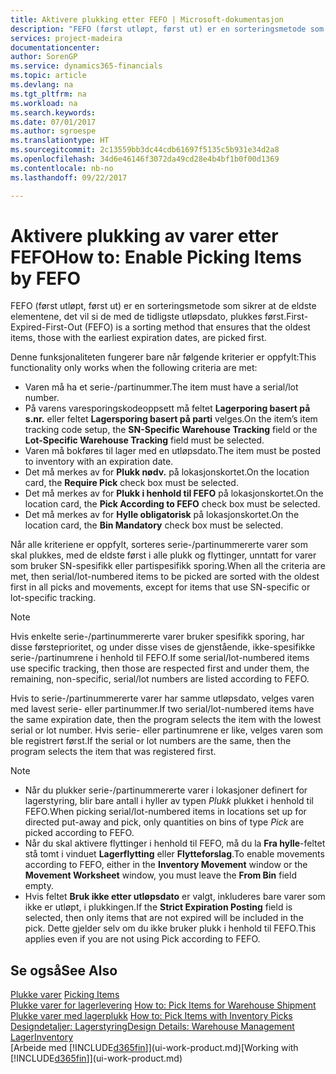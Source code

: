 ```yaml
---
title: Aktivere plukking etter FEFO | Microsoft-dokumentasjon
description: "FEFO (først utløpt, først ut) er en sorteringsmetode som sikrer at de eldste elementene, det vil si de med de tidligste utløpsdato, plukkes først."
services: project-madeira
documentationcenter: 
author: SorenGP
ms.service: dynamics365-financials
ms.topic: article
ms.devlang: na
ms.tgt_pltfrm: na
ms.workload: na
ms.search.keywords: 
ms.date: 07/01/2017
ms.author: sgroespe
ms.translationtype: HT
ms.sourcegitcommit: 2c13559bb3dc44cdb61697f5135c5b931e34d2a8
ms.openlocfilehash: 34d6e46146f3072da49cd28e4b4bf1b0f00d1369
ms.contentlocale: nb-no
ms.lasthandoff: 09/22/2017

---
```

# <a name="how-to-enable-picking-items-by-fefo"></a><span data-ttu-id="a1f95-103">Aktivere plukking av varer etter FEFO</span><span class="sxs-lookup"><span data-stu-id="a1f95-103">How to: Enable Picking Items by FEFO</span></span>
<span data-ttu-id="a1f95-104">FEFO (først utløpt, først ut) er en sorteringsmetode som sikrer at de eldste elementene, det vil si de med de tidligste utløpsdato, plukkes først.</span><span class="sxs-lookup"><span data-stu-id="a1f95-104">First-Expired-First-Out (FEFO) is a sorting method that ensures that the oldest items, those with the earliest expiration dates, are picked first.</span></span>  

 <span data-ttu-id="a1f95-105">Denne funksjonaliteten fungerer bare når følgende kriterier er oppfylt:</span><span class="sxs-lookup"><span data-stu-id="a1f95-105">This functionality only works when the following criteria are met:</span></span>  

-   <span data-ttu-id="a1f95-106">Varen må ha et serie-/partinummer.</span><span class="sxs-lookup"><span data-stu-id="a1f95-106">The item must have a serial/lot number.</span></span>  
-   <span data-ttu-id="a1f95-107">På varens varesporingskodeoppsett må feltet **Lagerporing basert på s.nr.** eller feltet **Lagersporing basert på parti** velges.</span><span class="sxs-lookup"><span data-stu-id="a1f95-107">On the item’s item tracking code setup, the **SN-Specific Warehouse Tracking** field or the **Lot-Specific Warehouse Tracking** field must be selected.</span></span>  
-   <span data-ttu-id="a1f95-108">Varen må bokføres til lager med en utløpsdato.</span><span class="sxs-lookup"><span data-stu-id="a1f95-108">The item must be posted to inventory with an expiration date.</span></span>  
-   <span data-ttu-id="a1f95-109">Det må merkes av for **Plukk nødv.** på lokasjonskortet.</span><span class="sxs-lookup"><span data-stu-id="a1f95-109">On the location card, the **Require Pick** check box must be selected.</span></span>  
-   <span data-ttu-id="a1f95-110">Det må merkes av for **Plukk i henhold til FEFO** på lokasjonskortet.</span><span class="sxs-lookup"><span data-stu-id="a1f95-110">On the location card, the **Pick According to FEFO** check box must be selected.</span></span>  
-   <span data-ttu-id="a1f95-111">Det må merkes av for **Hylle obligatorisk** på lokasjonskortet.</span><span class="sxs-lookup"><span data-stu-id="a1f95-111">On the location card, the **Bin Mandatory** check box must be selected.</span></span>  

 <span data-ttu-id="a1f95-112">Når alle kriteriene er oppfylt, sorteres serie-/partinummererte varer som skal plukkes, med de eldste først i alle plukk og flyttinger, unntatt for varer som bruker SN-spesifikk eller partispesifikk sporing.</span><span class="sxs-lookup"><span data-stu-id="a1f95-112">When all the criteria are met, then serial/lot-numbered items to be picked are sorted with the oldest first in all picks and movements, except for items that use SN-specific or lot-specific tracking.</span></span>  

> [!NOTE]  
>  <span data-ttu-id="a1f95-113">Hvis enkelte serie-/partinummererte varer bruker spesifikk sporing, har disse førsteprioritet, og under disse vises de gjenstående, ikke-spesifikke serie-/partinumrene i henhold til FEFO.</span><span class="sxs-lookup"><span data-stu-id="a1f95-113">If some serial/lot-numbered items use specific tracking, then those are respected first and under them, the remaining, non-specific, serial/lot numbers are listed according to FEFO.</span></span>  

 <span data-ttu-id="a1f95-114">Hvis to serie-/partinummererte varer har samme utløpsdato, velges varen med lavest serie- eller partinummer.</span><span class="sxs-lookup"><span data-stu-id="a1f95-114">If two serial/lot-numbered items have the same expiration date, then the program selects the item with the lowest serial or lot number.</span></span> <span data-ttu-id="a1f95-115">Hvis serie- eller partinumrene er like, velges varen som ble registrert først.</span><span class="sxs-lookup"><span data-stu-id="a1f95-115">If the serial or lot numbers are the same, then the program selects the item that was registered first.</span></span>  

> [!NOTE]  
>  -   <span data-ttu-id="a1f95-116">Når du plukker serie-/partinummererte varer i lokasjoner definert for lagerstyring, blir bare antall i hyller av typen *Plukk* plukket i henhold til FEFO.</span><span class="sxs-lookup"><span data-stu-id="a1f95-116">When picking serial/lot-numbered items in locations set up for directed put-away and pick, only quantities on bins of type *Pick* are picked according to FEFO.</span></span>  
> -   <span data-ttu-id="a1f95-117">Når du skal aktivere flyttinger i henhold til FEFO, må du la **Fra hylle**-feltet stå tomt i vinduet **Lagerflytting** eller **Flytteforslag**.</span><span class="sxs-lookup"><span data-stu-id="a1f95-117">To enable movements according to FEFO, either in the **Inventory Movement** window or the **Movement Worksheet** window, you must leave the **From Bin** field empty.</span></span>  
> -   <span data-ttu-id="a1f95-118">Hvis feltet **Bruk ikke etter utløpsdato** er valgt, inkluderes bare varer som ikke er utløpt, i plukkingen.</span><span class="sxs-lookup"><span data-stu-id="a1f95-118">If the **Strict Expiration Posting** field is selected, then only items that are not expired will be included in the pick.</span></span> <span data-ttu-id="a1f95-119">Dette gjelder selv om du ikke bruker plukk i henhold til FEFO.</span><span class="sxs-lookup"><span data-stu-id="a1f95-119">This applies even if you are not using Pick according to FEFO.</span></span>  

## <a name="see-also"></a><span data-ttu-id="a1f95-120">Se også</span><span class="sxs-lookup"><span data-stu-id="a1f95-120">See Also</span></span>  
<span data-ttu-id="a1f95-121">[Plukke varer](warehouse-pick-items.md) </span><span class="sxs-lookup"><span data-stu-id="a1f95-121">[Picking Items](warehouse-pick-items.md) </span></span>  
<span data-ttu-id="a1f95-122">[Plukke varer for lagerlevering](warehouse-how-to-pick-items-for-warehouse-shipment.md) </span><span class="sxs-lookup"><span data-stu-id="a1f95-122">[How to: Pick Items for Warehouse Shipment](warehouse-how-to-pick-items-for-warehouse-shipment.md) </span></span>  
<span data-ttu-id="a1f95-123">[Plukke varer med lagerplukk](warehouse-how-to-pick-items-with-inventory-picks.md) </span><span class="sxs-lookup"><span data-stu-id="a1f95-123">[How to: Pick Items with Inventory Picks](warehouse-how-to-pick-items-with-inventory-picks.md) </span></span>  
[<span data-ttu-id="a1f95-124">Designdetaljer: Lagerstyring</span><span class="sxs-lookup"><span data-stu-id="a1f95-124">Design Details: Warehouse Management</span></span>](design-details-warehouse-management.md)  
[<span data-ttu-id="a1f95-125">Lager</span><span class="sxs-lookup"><span data-stu-id="a1f95-125">Inventory</span></span>](inventory-manage-inventory.md)  
<span data-ttu-id="a1f95-126">[Arbeide med [!INCLUDE[d365fin](includes/d365fin_md.md)]](ui-work-product.md)</span><span class="sxs-lookup"><span data-stu-id="a1f95-126">[Working with [!INCLUDE[d365fin](includes/d365fin_md.md)]](ui-work-product.md)</span></span>

